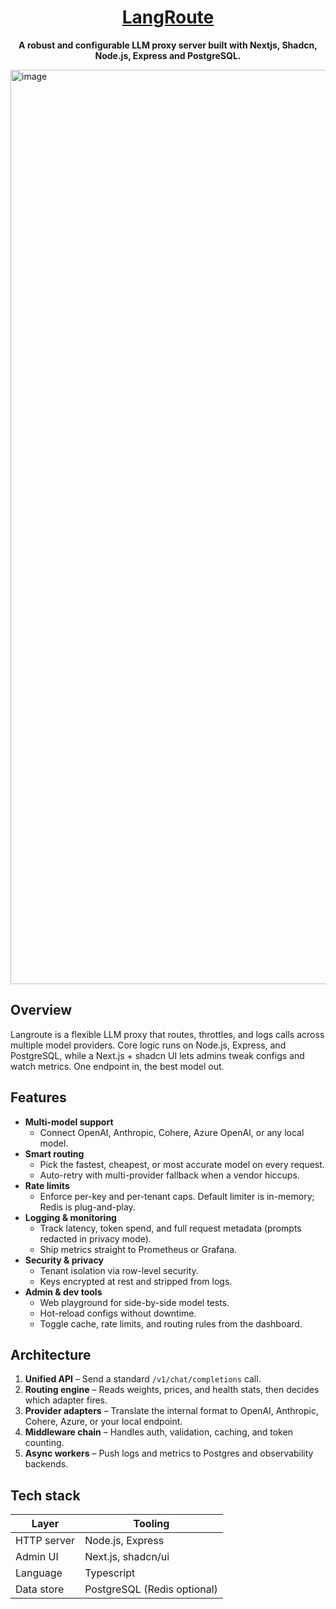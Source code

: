 
<h1 align="center"><a href="https://bluewavelabs.ca" target="_blank">LangRoute</a></h1>

<p align="center"><strong>A robust and configurable LLM proxy server built with Nextjs, Shadcn, Node.js, Express and PostgreSQL. </strong></p>

<img width="1463" alt="image" src="https://github.com/user-attachments/assets/e5df3a9c-c948-42d4-b260-d7086ccb4650" />


## Overview  
Langroute is a flexible LLM proxy that routes, throttles, and logs calls across multiple model providers. Core logic runs on Node.js, Express, and PostgreSQL, while a Next.js + shadcn UI lets admins tweak configs and watch metrics. One endpoint in, the best model out. 

## Features  
- **Multi-model support**  
  - Connect OpenAI, Anthropic, Cohere, Azure OpenAI, or any local model.  
- **Smart routing**  
  - Pick the fastest, cheapest, or most accurate model on every request.  
  - Auto-retry with multi-provider fallback when a vendor hiccups.  
- **Rate limits**  
  - Enforce per-key and per-tenant caps. Default limiter is in-memory; Redis is plug-and-play.  
- **Logging & monitoring**  
  - Track latency, token spend, and full request metadata (prompts redacted in privacy mode).  
  - Ship metrics straight to Prometheus or Grafana.  
- **Security & privacy**  
  - Tenant isolation via row-level security.  
  - Keys encrypted at rest and stripped from logs.  
- **Admin & dev tools**  
  - Web playground for side-by-side model tests.  
  - Hot-reload configs without downtime.  
  - Toggle cache, rate limits, and routing rules from the dashboard.

## Architecture  
1. **Unified API** – Send a standard `/v1/chat/completions` call.  
2. **Routing engine** – Reads weights, prices, and health stats, then decides which adapter fires.  
3. **Provider adapters** – Translate the internal format to OpenAI, Anthropic, Cohere, Azure, or your local endpoint.  
4. **Middleware chain** – Handles auth, validation, caching, and token counting.  
5. **Async workers** – Push logs and metrics to Postgres and observability backends.

## Tech stack  
| Layer | Tooling |
|-------|---------|
| HTTP server | Node.js, Express |
| Admin UI | Next.js, shadcn/ui |
| Language | Typescript |
| Data store | PostgreSQL (Redis optional) |


